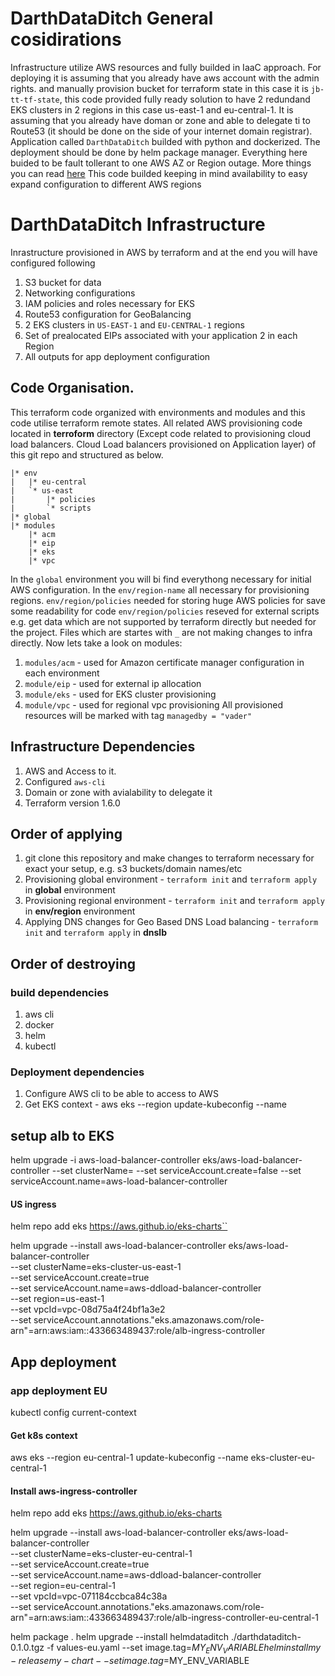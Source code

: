 # DarthDataDitch General cosidirations
Infrastructure utilize AWS resources and fully builded in IaaC approach. For deploying it is assuming that you already have aws account with the admin rights. and manually provision bucket for terraform state in this case it is `jb-tt-tf-state`, this code provided fully ready solution to have 2 redundand EKS clusters in 2 regions in this case us-east-1 and eu-central-1. It is assuming that you already have doman or zone and able to delegate ti to Route53 (it should be done on the side of your internet domain registrar). Application called `DarthDataDitch` builded with python and dockerized. The deployment should be done by helm package manager. Everything here buided to be fault tollerant to one AWS AZ or Region outage. More things you can read [here](https://docs.google.com/document/d/1_5W-mnQ0Ws0bq8gDrwcKPqiczHOUIyRVEaWobPW_bQk/edit) This code builded keeping in mind availability to easy expand configuration to different AWS regions
# DarthDataDitch Infrastructure
Inrastructure provisioned in AWS by terraform and at the end you will have configured following
1. S3 bucket for data
1. Networking configurations
1. IAM policies and roles necessary for EKS
1. Route53 configuration for GeoBalancing
1. 2 EKS clusters in ```US-EAST-1``` and ```EU-CENTRAL-1``` regions
1. Set of prealocated EIPs associated with your application 2 in each Region
1. All outputs for app deployment configuration
## Code Organisation.
This terraform code organized with environments and modules and this code utilise terraform remote states. All related AWS provisioning code located in **terroform** directory (Except code related to provisioning cloud load balancers. Cloud Load balancers provisioned on Application layer) of this git repo and structured as below.
```
|* env
|   |* eu-central
|   `* us-east
|       |* policies
|       `* scripts
|* global
|* modules
    |* acm
    |* eip
    |* eks
    |* vpc
```
In the ```global``` environment you will bi find everythong necessary for initial AWS configuration. In the ```env/region-name``` all necessary for provisioning regions. ```env/region/policies``` needed for storing huge AWS policies for save some readability for code ```env/region/policies``` reseved for external scripts e.g. get data which are not supported by terraform directly but needed for the project.
Files which are startes with `_` are not making changes to infra directly. Now lets take a look on modules:
1. `modules/acm` - used for Amazon certificate manager configuration in each environment
1. `module/eip` - used for external ip allocation
1. `module/eks` - used for EKS cluster provisioning
1. `module/vpc` - used for regional vpc provisioning
All provisioned resources will be marked with tag `managedby = "vader"` 
## Infrastructure Dependencies
1. AWS and Access to it.
1. Configured `aws-cli`
1. Domain or zone with avialability to delegate it
1. Terraform version 1.6.0
## Order of applying
1. git clone this repository and make changes to terraform necessary for exact your setup, e.g. s3 buckets/domain names/etc
1. Provisioning global environment - `terraform init` and `terraform apply` in **global** environment
1. Provisioning regional environment - `terraform init` and `terraform apply` in **env/region** environment
1. Applying DNS changes for Geo Based DNS Load balancing - `terraform init` and `terraform apply` in **dnslb**
## Order of destroying




### build dependencies
1. aws cli
1. docker
1. helm
1. kubectl
### Deployment dependencies
1. Configure AWS cli to be able to access to AWS
1. Get EKS context - aws eks --region <region-code> update-kubeconfig --name <cluster-name>

## setup alb to EKS
helm upgrade -i aws-load-balancer-controller eks/aws-load-balancer-controller --set clusterName=<eks-cluster-name> --set serviceAccount.create=false --set serviceAccount.name=aws-load-balancer-controller

#### US ingress
helm repo add eks https://aws.github.io/eks-charts``

helm upgrade --install aws-load-balancer-controller eks/aws-load-balancer-controller \
    --set clusterName=eks-cluster-us-east-1 \
    --set serviceAccount.create=true \
    --set serviceAccount.name=aws-ddload-balancer-controller \
    --set region=us-east-1 \
    --set vpcId=vpc-08d75a4f24bf1a3e2 \
    --set serviceAccount.annotations."eks\.amazonaws\.com/role-arn"=arn:aws:iam::433663489437:role/alb-ingress-controller



## App deployment
### app deployment EU

kubectl config current-context
#### Get k8s context
aws eks --region eu-central-1 update-kubeconfig --name eks-cluster-eu-central-1
#### Install aws-ingress-controller
helm repo add eks https://aws.github.io/eks-charts

helm upgrade --install aws-load-balancer-controller eks/aws-load-balancer-controller \
--set clusterName=eks-cluster-eu-central-1 \
--set serviceAccount.create=true \
--set serviceAccount.name=aws-ddload-balancer-controller \
--set region=eu-central-1 \
--set vpcId=vpc-071184ccbca84c38a \
--set serviceAccount.annotations."eks\.amazonaws\.com/role-arn"=arn:aws:iam::433663489437:role/alb-ingress-controller-eu-central-1

helm package .
helm upgrade --install helmdataditch ./darthdataditch-0.1.0.tgz  -f values-eu.yaml
--set image.tag=$MY_ENV_VARIABLE
helm install my-release my-chart --set image.tag=$MY_ENV_VARIABLE


